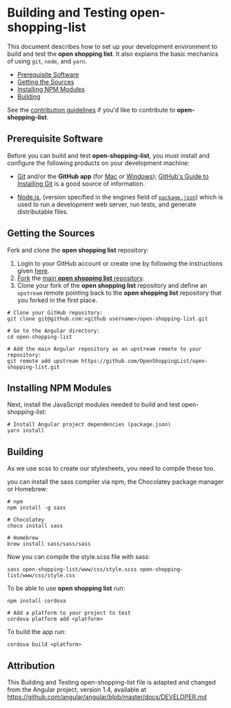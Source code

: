 # Building and Testing open-shopping-list

This document describes how to set up your development environment to build and test the **open shopping list**.
It also explains the basic mechanics of using `git`, `node`, and `yarn`.

* [Prerequisite Software](#prerequisite-software)
* [Getting the Sources](#getting-the-sources)
* [Installing NPM Modules](#installing-npm-modules)
* [Building](#building)

See the [contribution guidelines](https://github.com/OpenShoppingList/open-shopping-list/blob/master/CONTRIBUTING.md)
if you'd like to contribute to **open-shopping-list**.

## Prerequisite Software

Before you can build and test **open-shopping-list**, you must install and configure the
following products on your development machine:

* [Git](http://git-scm.com) and/or the **GitHub app** (for [Mac](http://mac.github.com) or
  [Windows](http://windows.github.com)); [GitHub's Guide to Installing
  Git](https://help.github.com/articles/set-up-git) is a good source of information.

* [Node.js](http://nodejs.org), (version specified in the engines field of [`package.json`](../package.json)) which is used to run a development web server,
  run tests, and generate distributable files.

## Getting the Sources

Fork and clone the **open shopping list** repository:

1. Login to your GitHub account or create one by following the instructions given
   [here](https://github.com/signup/free).
2. [Fork](http://help.github.com/forking) the [main **open shopping list**
   repository](https://github.com/OpenShoppingList/open-shopping-list).
3. Clone your fork of the **open shopping list** repository and define an `upstream` remote pointing back to
   the **open shopping list** repository that you forked in the first place.

```shell
# Clone your GitHub repository:
git clone git@github.com:<github username>/open-shopping-list.git

# Go to the Angular directory:
cd open-shopping-list

# Add the main Angular repository as an upstream remote to your repository:
git remote add upstream https://github.com/OpenShoppingList/open-shopping-list.git
```

## Installing NPM Modules

Next, install the JavaScript modules needed to build and test open-shopping-list:

```shell
# Install Angular project dependencies (package.json)
yarn install
```

## Building

As we use scss to create our stylesheets, you need to compile these too.

you can install the sass compiler via npm, the Chocolatey package manager or Homebrew:

```shell
# npm
npm install -g sass

# Chocolatey
choco install sass

# Homebrew
brew install sass/sass/sass
```

Now you can compile the style.scss file with sass:
```shell
sass open-shopping-list/www/css/style.scss open-shopping-list/www/css/style.css
```

To be able to use **open shopping list** run:

```shell
npm install cordova

# Add a platform to your project to test
cordova platform add <platform>
```

To build the app run:

```shell
cordova build <platform>
```

## Attribution

This Building and Testing open-shopping-list file is adapted and changed from the Angular project, version 1.4,
available at https://github.com/angular/angular/blob/master/docs/DEVELOPER.md